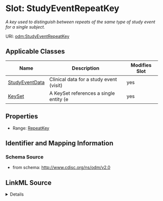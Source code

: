 # Slot: StudyEventRepeatKey


_A key used to distinguish between repeats of the same type of study event for a single subject._



URI: [odm:StudyEventRepeatKey](http://www.cdisc.org/ns/odm/v2.0/StudyEventRepeatKey)



<!-- no inheritance hierarchy -->




## Applicable Classes

| Name | Description | Modifies Slot |
| --- | --- | --- |
[StudyEventData](StudyEventData.md) | Clinical data for a study event (visit) |  yes  |
[KeySet](KeySet.md) | A KeySet references a single entity (e |  yes  |







## Properties

* Range: [RepeatKey](RepeatKey.md)





## Identifier and Mapping Information







### Schema Source


* from schema: http://www.cdisc.org/ns/odm/v2.0




## LinkML Source

<details>
```yaml
name: StudyEventRepeatKey
description: A key used to distinguish between repeats of the same type of study event
  for a single subject.
from_schema: http://www.cdisc.org/ns/odm/v2.0
rank: 1000
alias: StudyEventRepeatKey
domain_of:
- StudyEventData
- KeySet
range: repeatKey

```
</details>